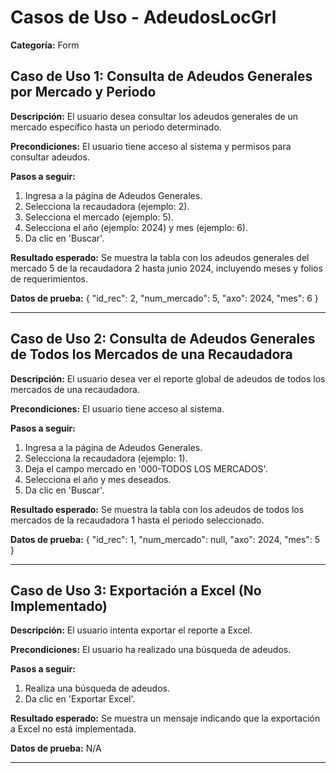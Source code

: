 # Casos de Uso - AdeudosLocGrl

**Categoría:** Form

## Caso de Uso 1: Consulta de Adeudos Generales por Mercado y Periodo

**Descripción:** El usuario desea consultar los adeudos generales de un mercado específico hasta un periodo determinado.

**Precondiciones:**
El usuario tiene acceso al sistema y permisos para consultar adeudos.

**Pasos a seguir:**
1. Ingresa a la página de Adeudos Generales.
2. Selecciona la recaudadora (ejemplo: 2).
3. Selecciona el mercado (ejemplo: 5).
4. Selecciona el año (ejemplo: 2024) y mes (ejemplo: 6).
5. Da clic en 'Buscar'.

**Resultado esperado:**
Se muestra la tabla con los adeudos generales del mercado 5 de la recaudadora 2 hasta junio 2024, incluyendo meses y folios de requerimientos.

**Datos de prueba:**
{ "id_rec": 2, "num_mercado": 5, "axo": 2024, "mes": 6 }

---

## Caso de Uso 2: Consulta de Adeudos Generales de Todos los Mercados de una Recaudadora

**Descripción:** El usuario desea ver el reporte global de adeudos de todos los mercados de una recaudadora.

**Precondiciones:**
El usuario tiene acceso al sistema.

**Pasos a seguir:**
1. Ingresa a la página de Adeudos Generales.
2. Selecciona la recaudadora (ejemplo: 1).
3. Deja el campo mercado en '000-TODOS LOS MERCADOS'.
4. Selecciona el año y mes deseados.
5. Da clic en 'Buscar'.

**Resultado esperado:**
Se muestra la tabla con los adeudos de todos los mercados de la recaudadora 1 hasta el periodo seleccionado.

**Datos de prueba:**
{ "id_rec": 1, "num_mercado": null, "axo": 2024, "mes": 5 }

---

## Caso de Uso 3: Exportación a Excel (No Implementado)

**Descripción:** El usuario intenta exportar el reporte a Excel.

**Precondiciones:**
El usuario ha realizado una búsqueda de adeudos.

**Pasos a seguir:**
1. Realiza una búsqueda de adeudos.
2. Da clic en 'Exportar Excel'.

**Resultado esperado:**
Se muestra un mensaje indicando que la exportación a Excel no está implementada.

**Datos de prueba:**
N/A

---

